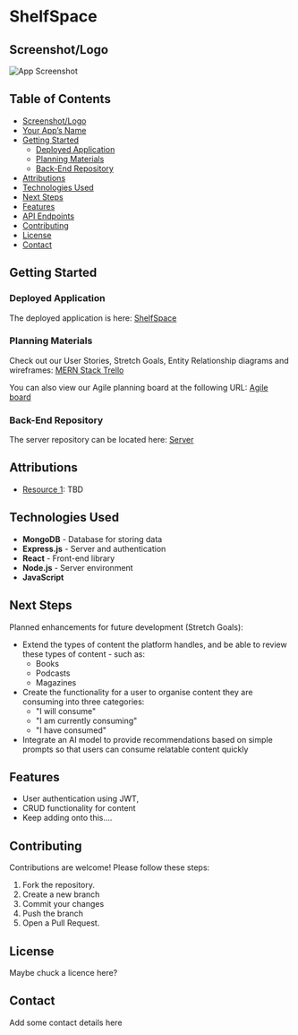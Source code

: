 # ShelfSpace

## Screenshot/Logo

![App Screenshot](link-to-screenshot.png)

## Table of Contents

- [Screenshot/Logo](#screenshotlogo)
- [Your App’s Name](#your-apps-name)
- [Getting Started](#getting-started)
  - [Deployed Application](#deployed-application)
  - [Planning Materials](#planning-materials)
  - [Back-End Repository](#back-end-repository)
- [Attributions](#attributions)
- [Technologies Used](#technologies-used)
- [Next Steps](#next-steps)
- [Features](#features)
- [API Endpoints](#api-endpoints)
- [Contributing](#contributing)
- [License](#license)
- [Contact](#contact)

## Getting Started

### Deployed Application

The deployed application is here: [ShelfSpace](https://shelfspace-client.netlify.app/)

### Planning Materials

Check out our User Stories, Stretch Goals, Entity Relationship diagrams and wireframes: [MERN Stack Trello](https://trello.com/b/ot9apBMA/mern-stack-app)

You can also view our Agile planning board at the following URL: [Agile board](https://trello.com/b/UvfdEwWy/shelfspaceslsp)

### Back-End Repository

The server repository can be located here: [Server](https://github.com/willbryanta/ShelfSpace-server)

## Attributions

- [Resource 1](https://link-to-resource1.com): TBD

## Technologies Used

- **MongoDB** - Database for storing data
- **Express.js** - Server and authentication
- **React** - Front-end library
- **Node.js** - Server environment
- **JavaScript**

## Next Steps

Planned enhancements for future development (Stretch Goals):

- Extend the types of content the platform handles, and be able to review these types of content - such as:
  - Books
  - Podcasts
  - Magazines
- Create the functionality for a user to organise content they are consuming into three categories:
  - "I will consume"
  - "I am currently consuming"
  - "I have consumed"
- Integrate an AI model to provide recommendations based on simple prompts so that users can consume relatable content quickly

## Features

- User authentication using JWT,
- CRUD functionality for content
- Keep adding onto this....

## Contributing

Contributions are welcome! Please follow these steps:

1. Fork the repository.
2. Create a new branch
3. Commit your changes
4. Push the branch
5. Open a Pull Request.

## License

Maybe chuck a licence here?

## Contact

Add some contact details here
